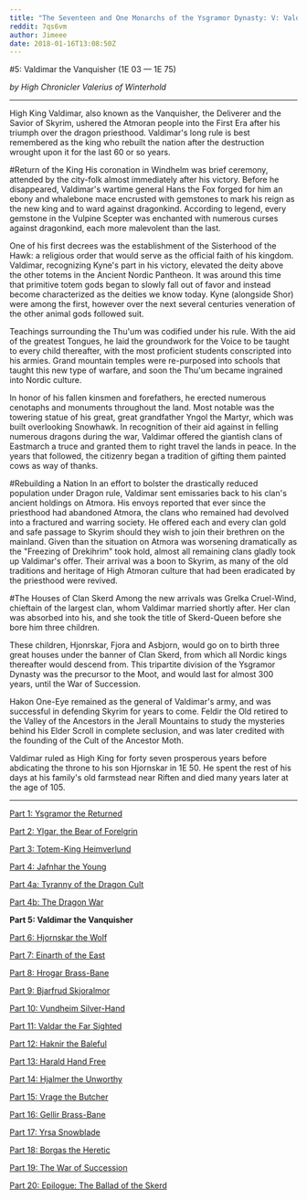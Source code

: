 ```yaml
---
title: "The Seventeen and One Monarchs of the Ysgramor Dynasty: V: Valdimar the Vanquisher"
reddit: 7qs6vm
author: Jimeee
date: 2018-01-16T13:08:50Z
---
```


#5: Valdimar the Vanquisher (1E 03 — 1E 75)

*by High Chronicler Valerius of Winterhold*

---
High King Valdimar, also known as the Vanquisher, the Deliverer and the Savior of Skyrim, ushered the Atmoran people into the First Era after his triumph over the dragon priesthood. Valdimar's long rule is best remembered as the king who rebuilt the nation after the destruction wrought upon it for the last 60 or so years. 

#Return of the King
His coronation in Windhelm was brief ceremony, attended by the city-folk almost immediately after his victory. Before he disappeared, Valdimar's wartime general Hans the Fox forged for him an ebony and whalebone mace encrusted with gemstones to mark his reign as the new king and to ward against dragonkind. According to legend, every gemstone in the Vulpine Scepter was enchanted with numerous curses against dragonkind, each more malevolent than the last.

One of his first decrees was the establishment of the Sisterhood of the Hawk: a religious order that would serve as the official faith of his kingdom. Valdimar, recognizing Kyne's part in his victory, elevated the deity above the other totems in the Ancient Nordic Pantheon. It was around this time that primitive totem gods began to slowly fall out of favor and instead become characterized as the deities we know today. Kyne (alongside Shor) were among the first, however over the next several centuries veneration of the other animal gods followed suit.

Teachings surrounding the Thu'um was codified under his rule. With the aid of the greatest Tongues, he laid the groundwork for the Voice to be taught to every child thereafter, with the most proficient students conscripted into his armies. Grand mountain temples were re-purposed into schools that taught this new type of warfare, and soon the Thu'um became ingrained into Nordic culture.

In honor of his fallen kinsmen and forefathers, he erected numerous cenotaphs and monuments throughout the land. Most notable was the towering statue of his great, great grandfather Yngol the Martyr, which was built overlooking Snowhawk. In recognition of their aid against in felling numerous dragons during the war, Valdimar offered the giantish clans of Eastmarch a truce and granted them to right travel the lands in peace. In the years that followed, the citizenry began a tradition of gifting them painted cows as way of thanks.

#Rebuilding a Nation
In an effort to bolster the drastically reduced population under Dragon rule, Valdimar sent emissaries back to his clan's ancient holdings on Atmora. His envoys reported that ever since the priesthood had abandoned Atmora, the clans who remained had devolved into a fractured and warring society. He offered each and every clan gold and safe passage to Skyrim should they wish to join their brethren on the mainland. Given than the situation on Atmora was worsening dramatically as the "Freezing of Drekihrim" took hold, almost all remaining clans gladly took up Valdimar's offer. Their arrival was a boon to Skyrim, as many of the old traditions and heritage of High Atmoran culture that had been eradicated by the priesthood were revived. 

#The Houses of Clan Skerd
Among the new arrivals was Grelka Cruel-Wind, chieftain of the largest clan, whom Valdimar married shortly after. Her clan was absorbed into his, and she took the title of Skerd-Queen before she bore him three children. 

These children, Hjonrskar, Fjora and Asbjorn, would go on to birth three great houses under the banner of Clan Skerd, from which all Nordic kings thereafter would descend from. This tripartite division of the Ysgramor Dynasty was the precursor to the Moot, and would last for almost 300 years, until the War of Succession.

Hakon One-Eye remained as the general of Valdimar's army, and was successful in defending Skyrim for years to come. Feldir the Old retired to the Valley of the Ancestors in the Jerall Mountains to study the mysteries behind his Elder Scroll in complete seclusion, and was later credited with the founding of the Cult of the Ancestor Moth.

Valdimar ruled as High King for forty seven prosperous years before abdicating the throne to his son Hjornskar in 1E 50. He spent the rest of his days at his family's old farmstead near Riften and died many years later at the age of 105.

---
[Part 1: Ysgramor the Returned](https://redd.it/7oy7ew)

[Part 2: Ylgar, the Bear of Forelgrin](https://redd.it/7p6k5h)

[Part 3: Totem-King Heimverlund](https://redd.it/7peju9)

[Part 4: Jafnhar the Young](https://redd.it/7pn9i5)

[Part 4a: Tyranny of the Dragon Cult](https://redd.it/7pvz3c)

[Part 4b: The Dragon War](https://redd.it/7qj1oh)

**Part 5: Valdimar the Vanquisher**

[Part 6: Hjornskar the Wolf](https://redd.it/7r088c)

[Part 7: Einarth of the East](https://redd.it/7r9vfv)

[Part 8: Hrogar Brass-Bane](https://redd.it/7ri9vn)

[Part 9: Bjarfrud Skjoralmor](https://redd.it/7siqyt)

[Part 10: Vundheim Silver-Hand](https://redd.it/7ttg7c)

[Part 11: Valdar the Far Sighted](https://redd.it/7ui737)

[Part 12: Haknir the Baleful](https://redd.it/7zfxul)

[Part 13: Harald Hand Free](https://redd.it/8191nw)

[Part 14: Hjalmer the Unworthy](https://redd.it/82renh)

[Part 15: Vrage the Butcher](https://redd.it/89u5f7)

[Part 16: Gellir Brass-Bane](https://redd.it/8dnuin)

[Part 17: Yrsa Snowblade](https://redd.it/8grtop)

[Part 18: Borgas the Heretic](https://redd.it/8jqcwv)

[Part 19: The War of Succession](https://redd.it/8k3apu)

[Part 20: Epilogue: The Ballad of the Skerd](https://redd.it/8kdcwy)
